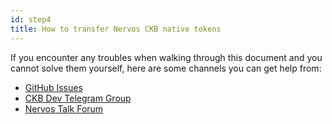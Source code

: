 ```yaml
---
id: step4
title: How to transfer Nervos CKB native tokens
---
```


If you encounter any troubles when walking through this document and you cannot solve them yourself, here are some channels you can get help from:

* [GitHub Issues](https://github.com/nervosnetwork/ckb/issues)
* [CKB Dev Telegram Group](https://t.me/nervos_ckb_dev)
* [Nervos Talk Forum](https://talk.nervos.org/)
